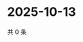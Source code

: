 # 2025-10-13

共 0 条

<!-- BEGIN ZHIHUQUESTIONS -->
<!-- 最后更新时间 Mon Oct 13 2025 13:11:58 GMT+0800 (China Standard Time) -->

<!-- END ZHIHUQUESTIONS -->
